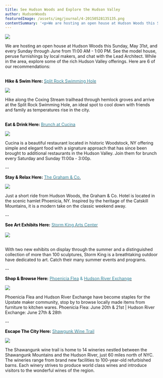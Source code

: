 ```yaml
---
title: See Hudson Woods and Explore the Hudson Valley
author: HudsonWoods
featuredImage: /assets/img/journal/4-20150528135135.png
contentSummary: '<p>We are hosting an open house at Hudson Woods this Sunday, May 31st, and every Sunday through June from 11:00 AM - 1:00 PM. See the model house, peruse furnishings by local makers, and chat with the Lead Architect. While in the area, explore some of the rich Hudson Valley offerings. Here are 6 of our recommendations.</p>'
---
```

<p><img src="/assets/img/journal/resized/4-20150528132519.png"></p><p>We are hosting an open house at Hudson Woods this Sunday, May 31st, and every Sunday through June from 11:00 AM - 1:00 PM. See the model house, peruse furnishings by local makers, and chat with the Lead Architect. While in the area, explore some of the rich Hudson Valley offerings. Here are 6 of our recommendations:<br><br></p><p><span style="color: rgb(49, 133, 155);"><strong><span data-redactor-tag="span" style="color: rgb(0, 0, 0);">Hike &amp; Swim Here:</span> </strong></span><a href="http://www.mohonkpreserve.org/coxing-trailhead" target="_blank"><span style="color: rgb(49, 133, 155);">Split Rock Swimming Hole</span></a><a href="http://www.mohonkpreserve.org/coxing-trailhead"></a></p><p><img src="/assets/img/journal/resized/1-20150527193244.jpg"></p><p><a href="http://www.mohonkpreserve.org/coxing-trailhead" target="_blank"></a>Hike along the Coxing Stream trailhead through hemlock groves and arrive at the Split Rock Swimming Hole, an ideal spot to cool down with friends and family as temperatures rise in the city.<br><br></p><p><strong><span data-redactor-tag="span" style="color: rgb(0, 0, 0);">Eat &amp; Drink Here:</span> </strong><a href="http://www.cucinawoodstock.com/" target="_blank"><span style="color: rgb(49, 133, 155);">Brunch at Cucina</span></a></p><p><img src="/assets/img/journal/resized/2.png"></p><p>Cucina is a beautiful restaurant located in historic Woodstock, NY offering simple and elegant food with a signature approach that has since been brought to additional restaurants in the Hudson Valley. Join them for brunch every Saturday and Sunday 11:00a - 3:00p.</p><p>--</p><p><span style="color: rgb(0, 0, 0);"><strong>Stay &amp; Relax Here:</strong></span> <a href="http://www.thegrahamandco.com/" target="_blank"><span style="color: rgb(49, 133, 155);">The Graham &amp; Co.</span></a></p><p><img src="/assets/img/journal/resized/static1.squarespace.jpg"></p><p>Just a short ride from Hudson Woods, the Graham &amp; Co. Hotel is located in the scenic hamlet Phoenicia, NY. Inspired by the heritage of the Catskill Mountains, it is a modern take on the classic weekend away.</p><p>--</p><strong><span data-redactor-tag="span" style="color: rgb(0, 0, 0);">See Art Exhibits Here:</span></strong> <a href="http://www.stormking.org/" target="_blank"><span style="color: rgb(49, 133, 155);">Storm King Arts Center</span><br></a><br><img src="/assets/img/journal/resized/3-20150527194627.jpg"><p><br>With two new exhibits on display through the summer and a distinguished collection of more than 100 sculptures, Storm King is a breathtaking outdoor have dedicated to art. Catch their many summer events and programs. </p><p>--<br></p><p><strong><span data-redactor-tag="span" style="color: rgb(0, 0, 0);">Shop &amp; Browse Here:</span></strong> <a href="http://www.thegrahamandco.com/flea/" target="_blank"><span style="color: rgb(49, 133, 155);">Phoenicia Flea</span></a><span style="color: rgb(49, 133, 155);"> &amp; </span><span class="redactor-invisible-space"><a href="http://hudsonriverexchange.com/" target="_blank"><span style="color: rgb(49, 133, 155);">Hudson River Exchange</span></a></span></p><p><img src="/assets/img/journal/resized/5-20150527195252.png"></p><p>Phoenicia Flea and Hudson River Exchange have become staples for the Upstate maker community, stop by to browse locally made items from furniture to kitchen wares. Phoenicia Flea: June 20th &amp; 21st | Hudson River Exchange: June 27th &amp; 28th</p><p>--</p><p><strong><span data-redactor-tag="span" style="color: rgb(0, 0, 0);">Escape The City Here:</span></strong> <a href="http://www.shawangunkwinetrail.com/" target="_blank"><span style="color: rgb(49, 133, 155);">Shawgunk Wine Trail</span></a></p><p><img src="/assets/img/journal/resized/tumblr_noz9msNHHL1r0q9woo1_1280.jpg"></p><p>The Shawangunk wine trail is home to 14 wineries nestled between the Shawangunk Mountains and the Hudson River, just 60 miles north of NYC. The wineries range from brand new facilities to 100-year-old refurbished barns. Each winery strives to produce world class wines and introduce visitors to the wonderful wines of the region.<br></p><p><br></p>